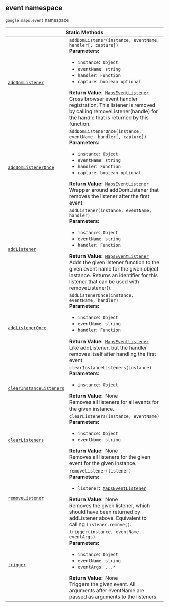 
<devsite-heading text=" event namespace" for="event" level="h2" link="" toc="" back-to-top=""><h2 id="event" is-upgraded="">event namespace </h2></devsite-heading>
<p>
<code translate="no" dir="ltr"><span itemprop="path">google.maps</span>.<span itemprop="name">event</span></code>
namespace
</p>
<div class="devsite-table-wrapper"><table class="methods responsive" summary="namespace event - Static Methods">
<thead>
<tr><th colspan="2">Static Methods</th>
</tr></thead>
<tbody>
<tr id="event.addDomListener">
<td itemprop="property"><code translate="no" dir="ltr"><a class="secret-link" href="#event.addDomListener"><span>addDomListener</span></a></code></td>
<td><div><code translate="no" dir="ltr">addDomListener(instance, eventName, handler[, capture])</code></div>
<div class="desc"><strong>Parameters:</strong>&nbsp; <ul>
<li><code translate="no" dir="ltr">instance</code>:&nbsp; <code translate="no" dir="ltr">Object</code></li>
<li><code translate="no" dir="ltr">eventName</code>:&nbsp; <code translate="no" dir="ltr">string</code></li>
<li><code translate="no" dir="ltr">handler</code>:&nbsp; <code translate="no" dir="ltr">Function</code></li>
<li><code translate="no" dir="ltr">capture</code>:&nbsp; <code translate="no" dir="ltr">boolean <span class="optional-type-annotation">optional</span></code></li>
</ul></div>
<div class="desc"><strong>Return Value:</strong>&nbsp; <code translate="no" dir="ltr"><a href="MapsEventListener.md">MapsEventListener</a></code></div>
<div class="desc">Cross browser event handler registration. This listener is removed by calling removeListener(handle) for the handle that is returned by this function.</div></td>
</tr>
<tr id="event.addDomListenerOnce">
<td itemprop="property"><code translate="no" dir="ltr"><a class="secret-link" href="#event.addDomListenerOnce"><span>addDomListenerOnce</span></a></code></td>
<td><div><code translate="no" dir="ltr">addDomListenerOnce(instance, eventName, handler[, capture])</code></div>
<div class="desc"><strong>Parameters:</strong>&nbsp; <ul>
<li><code translate="no" dir="ltr">instance</code>:&nbsp; <code translate="no" dir="ltr">Object</code></li>
<li><code translate="no" dir="ltr">eventName</code>:&nbsp; <code translate="no" dir="ltr">string</code></li>
<li><code translate="no" dir="ltr">handler</code>:&nbsp; <code translate="no" dir="ltr">Function</code></li>
<li><code translate="no" dir="ltr">capture</code>:&nbsp; <code translate="no" dir="ltr">boolean <span class="optional-type-annotation">optional</span></code></li>
</ul></div>
<div class="desc"><strong>Return Value:</strong>&nbsp; <code translate="no" dir="ltr"><a href="MapsEventListener.md">MapsEventListener</a></code></div>
<div class="desc">Wrapper around addDomListener that removes the listener after the first event.</div></td>
</tr>
<tr id="event.addListener">
<td itemprop="property"><code translate="no" dir="ltr"><a class="secret-link" href="#event.addListener"><span>addListener</span></a></code></td>
<td><div><code translate="no" dir="ltr">addListener(instance, eventName, handler)</code></div>
<div class="desc"><strong>Parameters:</strong>&nbsp; <ul>
<li><code translate="no" dir="ltr">instance</code>:&nbsp; <code translate="no" dir="ltr">Object</code></li>
<li><code translate="no" dir="ltr">eventName</code>:&nbsp; <code translate="no" dir="ltr">string</code></li>
<li><code translate="no" dir="ltr">handler</code>:&nbsp; <code translate="no" dir="ltr">Function</code></li>
</ul></div>
<div class="desc"><strong>Return Value:</strong>&nbsp; <code translate="no" dir="ltr"><a href="MapsEventListener.md">MapsEventListener</a></code></div>
<div class="desc">Adds the given listener function to the given event name for the given object instance. Returns an identifier for this listener that can be used with removeListener().</div></td>
</tr>
<tr id="event.addListenerOnce">
<td itemprop="property"><code translate="no" dir="ltr"><a class="secret-link" href="#event.addListenerOnce"><span>addListenerOnce</span></a></code></td>
<td><div><code translate="no" dir="ltr">addListenerOnce(instance, eventName, handler)</code></div>
<div class="desc"><strong>Parameters:</strong>&nbsp; <ul>
<li><code translate="no" dir="ltr">instance</code>:&nbsp; <code translate="no" dir="ltr">Object</code></li>
<li><code translate="no" dir="ltr">eventName</code>:&nbsp; <code translate="no" dir="ltr">string</code></li>
<li><code translate="no" dir="ltr">handler</code>:&nbsp; <code translate="no" dir="ltr">Function</code></li>
</ul></div>
<div class="desc"><strong>Return Value:</strong>&nbsp; <code translate="no" dir="ltr"><a href="MapsEventListener.md">MapsEventListener</a></code></div>
<div class="desc">Like addListener, but the handler removes itself after handling the first event.</div></td>
</tr>
<tr id="event.clearInstanceListeners">
<td itemprop="property"><code translate="no" dir="ltr"><a class="secret-link" href="#event.clearInstanceListeners"><span>clearInstanceListeners</span></a></code></td>
<td><div><code translate="no" dir="ltr">clearInstanceListeners(instance)</code></div>
<div class="desc"><strong>Parameters:</strong>&nbsp; <ul>
<li><code translate="no" dir="ltr">instance</code>:&nbsp; <code translate="no" dir="ltr">Object</code></li>
</ul></div>
<div class="desc"><strong>Return Value:</strong>&nbsp; None</div>
<div class="desc">Removes all listeners for all events for the given instance.</div></td>
</tr>
<tr id="event.clearListeners">
<td itemprop="property"><code translate="no" dir="ltr"><a class="secret-link" href="#event.clearListeners"><span>clearListeners</span></a></code></td>
<td><div><code translate="no" dir="ltr">clearListeners(instance, eventName)</code></div>
<div class="desc"><strong>Parameters:</strong>&nbsp; <ul>
<li><code translate="no" dir="ltr">instance</code>:&nbsp; <code translate="no" dir="ltr">Object</code></li>
<li><code translate="no" dir="ltr">eventName</code>:&nbsp; <code translate="no" dir="ltr">string</code></li>
</ul></div>
<div class="desc"><strong>Return Value:</strong>&nbsp; None</div>
<div class="desc">Removes all listeners for the given event for the given instance.</div></td>
</tr>
<tr id="event.removeListener">
<td itemprop="property"><code translate="no" dir="ltr"><a class="secret-link" href="#event.removeListener"><span>removeListener</span></a></code></td>
<td><div><code translate="no" dir="ltr">removeListener(listener)</code></div>
<div class="desc"><strong>Parameters:</strong>&nbsp; <ul>
<li><code translate="no" dir="ltr">listener</code>:&nbsp; <code translate="no" dir="ltr"><a href="MapsEventListener.md">MapsEventListener</a></code></li>
</ul></div>
<div class="desc"><strong>Return Value:</strong>&nbsp; None</div>
<div class="desc">Removes the given listener, which should have been returned by addListener above. Equivalent to calling <code translate="no" dir="ltr">listener.remove()</code>.</div></td>
</tr>
<tr id="event.trigger">
<td itemprop="property"><code translate="no" dir="ltr"><a class="secret-link" href="#event.trigger"><span>trigger</span></a></code></td>
<td><div><code translate="no" dir="ltr">trigger(instance, eventName, eventArgs)</code></div>
<div class="desc"><strong>Parameters:</strong>&nbsp; <ul>
<li><code translate="no" dir="ltr">instance</code>:&nbsp; <code translate="no" dir="ltr">Object</code></li>
<li><code translate="no" dir="ltr">eventName</code>:&nbsp; <code translate="no" dir="ltr">string</code></li>
<li><code translate="no" dir="ltr">eventArgs</code>:&nbsp; <code translate="no" dir="ltr">...*</code></li>
</ul></div>
<div class="desc"><strong>Return Value:</strong>&nbsp; None</div>
<div class="desc">Triggers the given event. All arguments after eventName are passed as arguments to the listeners.</div></td>
</tr>
</tbody>
</table></div>
<script src="replace_links.js"></script>
